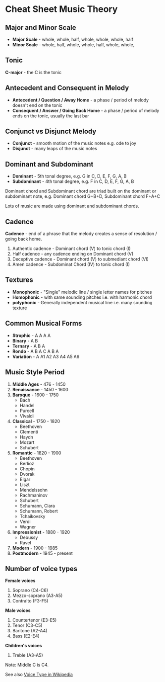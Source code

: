 # Cheat Sheet Music Theory

## Major and Minor Scale

- **Major Scale** - whole, whole, half, whole, whole, whole, half
- **Minor Scale** - whole, half, whole, whole, half, whole, whole,

## Tonic

**C-major** - the C is the tonic

## Antecedent and Consequent in Melody

- **Antecedent / Question / Away Home** - a phase / period of melody doesn't end on the tonic
- **Consequent / Answer / Going Back Home** - a phase / period of melody ends on the tonic, usually the last bar

## Conjunct vs Disjunct Melody

- **Conjunct** - smooth motion of the music notes e.g. ode to joy
- **Disjunct** - many leaps of the music notes

## Dominant and Subdominant

- **Dominant** - 5th tonal degree, e.g. G in C, D, E, F, G, A, B
- **Subdominant** - 4th tonal degree, e.g. F in C, D, E, F, G, A, B

Dominant chord and Subdominant chord are triad built on the dominant or subdominant note, e.g. Dominant chord G+B+D, Subdominant chord F+A+C

Lots of music are made using dominant and subdominant chords.

## Cadence

**Cadence** - end of a phrase that the melody creates a sense of resolution / going back home.

1. Authentic cadence - Dominant chord (V) to tonic chord (I)
1. Half cadence - any cadence ending on Dominant chord (V)
1. Deceptive cadence - Dominant chord (V) to  submediant chord (VI)
1. Amen cadence - Subdominat Chord (IV) to tonic chord (I)

## Textures

- **Monophonic** - "Single" melodic line / single letter names for pitches
- **Homophonic** - with same sounding pitches i.e. with harmonic chord
- **polyphonic** - Generally independent musical line i.e. many sounding texture

## Common Musical Forms

- **Strophic** - A A A A
- **Binary** - A B
- **Ternary** - A B A
- **Rondo** - A B A C A B A
- **Variation** - A A1 A2 A3 A4 A5 A6

## Music Style Period

1. **Middle Ages** - 476 - 1450
1. **Renaissance** - 1450 - 1600
1. **Baroque** - 1600 - 1750
   - Bach
   - Handel
   - Purcell
   - Vivaldi
1. **Classical** - 1750 - 1820
   - Beethoven
   - Clementi
   - Haydn
   - Mozart
   - Schubert
1. **Romantic** - 1820 - 1900
   - Beethoven
   - Berlioz
   - Chopin
   - Dvorak
   - Elgar
   - Liszt
   - Mendelssohn
   - Rachmaninov
   - Schubert
   - Schumann, Clara
   - Schumann, Robert
   - Tchaikovsky
   - Verdi
   - Wagner
1. **Impressionist** - 1880 - 1920
   - Debussy
   - Ravel
1. **Modern** - 1900 - 1985
1. **Postmodern** - 1945 - present

## Number of voice types

**Female voices**

1. Soprano (C4-C6)
1. Mezzo-soprano (A3-A5)
1. Contralto (F3-F5)

**Male voices**

1. Countertenor (E3-E5)
1. Tenor (C3-C5)
1. Baritone (A2-A4)
1. Bass (E2-E4)

**Children's voices**

1. Treble (A3-A5)

Note: Middle C is C4.

See also [Voice Type in Wikipedia](https://en.wikipedia.org/wiki/Voice_type#Number_of_voice_types)
